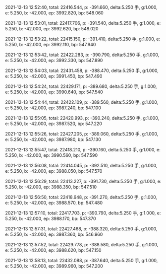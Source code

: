 2021-12-13 12:52:40, total: 22416.544, p: -391.660, delta:5.250 手, g:1.000, e: 5.250, b: -42.000, ep: 3992.820, bp: 548.060

2021-12-13 12:53:01, total: 22417.706, p: -391.540, delta:5.250 手, g:1.000, e: 5.250, b: -42.000, ep: 3992.620, bp: 548.020

2021-12-13 12:53:22, total: 22415.150, p: -391.410, delta:5.250 手, g:1.000, e: 5.250, b: -42.000, ep: 3992.110, bp: 547.940

2021-12-13 12:53:42, total: 22422.283, p: -390.790, delta:5.250 手, g:1.000, e: 5.250, b: -42.000, ep: 3992.330, bp: 547.890

2021-12-13 12:54:03, total: 22431.458, p: -388.470, delta:5.250 手, g:1.000, e: 5.250, b: -42.000, ep: 3991.450, bp: 547.490

2021-12-13 12:54:24, total: 22429.171, p: -389.680, delta:5.250 手, g:1.000, e: 5.250, b: -42.000, ep: 3990.640, bp: 547.540

2021-12-13 12:54:44, total: 22422.109, p: -389.560, delta:5.250 手, g:1.000, e: 5.250, b: -42.000, ep: 3987.240, bp: 547.100

2021-12-13 12:55:05, total: 22420.993, p: -390.240, delta:5.250 手, g:1.000, e: 5.250, b: -42.000, ep: 3987.520, bp: 547.220

2021-12-13 12:55:26, total: 22427.205, p: -389.060, delta:5.250 手, g:1.000, e: 5.250, b: -42.000, ep: 3987.980, bp: 547.130

2021-12-13 12:55:47, total: 22418.210, p: -390.160, delta:5.250 手, g:1.000, e: 5.250, b: -42.000, ep: 3990.560, bp: 547.590

2021-12-13 12:56:08, total: 22414.045, p: -392.510, delta:5.250 手, g:1.000, e: 5.250, b: -42.000, ep: 3988.050, bp: 547.570

2021-12-13 12:56:29, total: 22413.227, p: -391.730, delta:5.250 手, g:1.000, e: 5.250, b: -42.000, ep: 3988.350, bp: 547.510

2021-12-13 12:56:50, total: 22418.648, p: -391.270, delta:5.250 手, g:1.000, e: 5.250, b: -42.000, ep: 3988.570, bp: 547.480

2021-12-13 12:57:10, total: 22417.703, p: -390.790, delta:5.250 手, g:1.000, e: 5.250, b: -42.000, ep: 3988.170, bp: 547.370

2021-12-13 12:57:31, total: 22427.468, p: -388.320, delta:5.250 手, g:1.000, e: 5.250, b: -42.000, ep: 3987.360, bp: 546.960

2021-12-13 12:57:52, total: 22429.778, p: -388.580, delta:5.250 手, g:1.000, e: 5.250, b: -42.000, ep: 3988.620, bp: 547.150

2021-12-13 12:58:13, total: 22432.088, p: -387.640, delta:5.250 手, g:1.000, e: 5.250, b: -42.000, ep: 3989.960, bp: 547.200